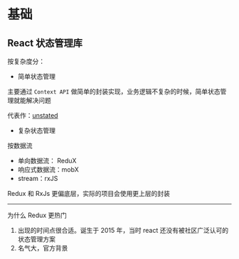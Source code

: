 # 基础

## React 状态管理库

按复杂度分：

- 简单状态管理

主要通过 `Context API` 做简单的封装实现，业务逻辑不复杂的时候，简单状态管理就能解决问题

代表作：[unstated](https://github.com/jamiebuilds/unstated)

- 复杂状态管理

按数据流

- 单向数据流： ReduX
- 响应式数据流：mobX
- stream：rxJS

Redux 和 RxJs 更偏底层，实际的项目会使用更上层的封装

---

为什么 Redux 更热门

1. 出现的时间点很合适。诞生于 2015 年，当时 react 还没有被社区广泛认可的状态管理方案
2. 名气大，官方背景
